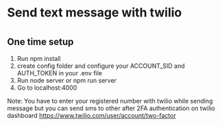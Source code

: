 # Send text message with twilio

#

## One time setup

1. Run npm install
2. create config folder and configure your ACCOUNT_SID and AUTH_TOKEN in your .env file
3. Run node server or npm run server
4. Go to localhost:4000

Note: You have to enter your registered number with twilio while sending message but you can send sms to other after 2FA authentication on twilio dashboard https://www.twilio.com/user/account/two-factor
